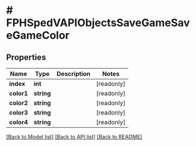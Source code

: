 # # FPHSpedVAPIObjectsSaveGameSaveGameColor

## Properties

Name | Type | Description | Notes
------------ | ------------- | ------------- | -------------
**index** | **int** |  | [readonly]
**color1** | **string** |  | [readonly]
**color2** | **string** |  | [readonly]
**color3** | **string** |  | [readonly]
**color4** | **string** |  | [readonly]

[[Back to Model list]](../../README.md#models) [[Back to API list]](../../README.md#endpoints) [[Back to README]](../../README.md)
